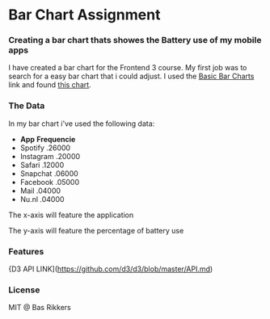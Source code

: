 # Bar Chart Assignment
### Creating a bar chart thats showes the Battery use of my mobile apps

I have created a bar chart for the Frontend 3 course. My first job was to search for a easy bar chart that i could adjust. I used the [Basic Bar Charts](https://github.com/d3/d3/wiki/Gallery#basic-charts) link and found [this chart](https://bl.ocks.org/mbostock/3885304). 

### The Data

In my bar chart i've used the following data:

* **App**	      **Frequencie**
* Spotify	  .26000
* Instagram	.20000
* Safari	  .12000
* Snapchat	.06000
* Facebook	.05000
* Mail	    .04000
* Nu.nl	    .04000

The x-axis will feature the application

The y-axis will feature the percentage of battery use

### Features

{D3 API LINK](https://github.com/d3/d3/blob/master/API.md)

### License

MIT @ Bas Rikkers









